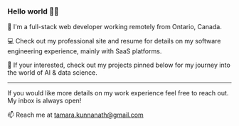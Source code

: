 ### Hello world 👋🏻

🌱 I'm a full-stack web developer working remotely from Ontario, Canada.

💻 Check out my professional site and resume for details on my software engineering experience, mainly with SaaS platforms. 

🤖 If your interested, check out my projects pinned below for my journey into the world of AI & data science.

---

If you would like more details on my work experience feel free to reach out. My inbox is always open!

📫 Reach me at tamara.kunnanath@gmail.com
